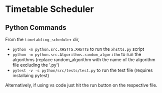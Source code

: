 # Timetable Scheduler

## Python Commands
From the `timetabling_scheduler` dir,

- `python -m python.src.XHSTTS.XHSTTS` to run the `xhstts.py` script
- `python -m python.src.Algorithms.random_algorithm` to run the algorithms (replace random_algorithm with the name of the algorithm file excluding the '.py')
- `pytest -v -s python/src/tests/test.py` to run the test file (requires installaing pytest)

Alternatively, if using vs code just hit the run button on the respective file.
